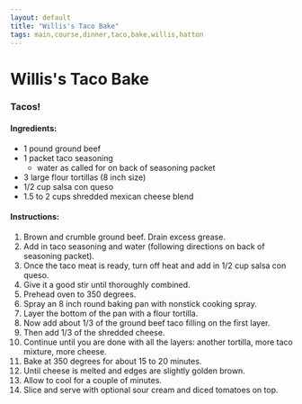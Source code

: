```yaml
---
layout: default
title: "Willis's Taco Bake"
tags: main,course,dinner,taco,bake,willis,hatton
---
```

# Willis's Taco Bake

### Tacos!

#### Ingredients:
- 1 pound ground beef
- 1 packet taco seasoning
  - water as called for on back of seasoning packet
- 3 large flour tortillas (8 inch size)
- 1/2 cup salsa con queso
- 1.5 to 2 cups shredded mexican cheese blend

#### Instructions:
1. Brown and crumble ground beef.  Drain excess grease.
2. Add in taco seasoning and water (following directions on back of seasoning packet).
3. Once the taco meat is ready, turn off heat and add in 1/2 cup salsa con queso.
4. Give it a good stir until thoroughly combined.
5. Prehead oven to 350 degrees.
6. Spray an 8 inch round baking pan with nonstick cooking spray.
7. Layer the bottom of the pan with a flour tortilla.
8. Now add about 1/3 of the ground beef taco filling on the first layer.
9. Then add 1/3 of the shredded cheese.
10. Continue until you are done with all the layers: another tortilla, more taco mixture, more cheese.
11. Bake at 350 degrees for about 15 to 20 minutes.
12. Until cheese is melted and edges are slightly golden brown.
13. Allow to cool for a couple of minutes.
14. Slice and serve with optional sour cream and diced tomatoes on top.
